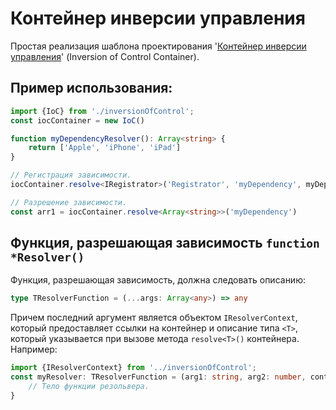 Контейнер инверсии управления
=============================

Простая реализация шаблона проектирования '[Контейнер инверсии управления][ioc]' (Inversion оf Control Container).

Пример использования:
---------------------

```typescript
import {IoC} from './inversionOfControl';
const iocContainer = new IoC()

function myDependencyResolver(): Array<string> {
	return ['Apple', 'iPhone', 'iPad']
}

// Регистрация зависимости.
iocContainer.resolve<IRegistrator>('Registrator', 'myDependency', myDependencyResolver).register()

// Разрешение зависимости.
const arr1 = iocContainer.resolve<Array<string>>('myDependency')
```

Функция, разрешающая зависимость `function *Resolver()`
-------------------------------------------------------

Функция, разрешающая зависимость, должна следовать описанию:

```typescript
type TResolverFunction = (...args: Array<any>) => any
```

Причем последний аргумент является объектом `IResolverContext`, который предоставляет ссылки 
на контейнер и описание типа `<T>`, который указывается при вызове метода `resolve<T>()` контейнера.
Например:

```typescript
import {IResolverContext} from '../inversionOfControl';
const myResolver: TResolverFunction = (arg1: string, arg2: number, context: IResolverContext) => {
	// Тело функции резольвера.
}
```

[ioc]: https://bit.ly/35sJch2